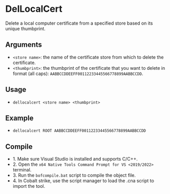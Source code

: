 # DelLocalCert
Delete a local computer certificate from a specified store based on its unique thumbprint.

## Arguments
* `<store name>`: the name of the certificate store from which to delete the certificate.
* `<thumbprint>`: the thumbprint of the certificate that you want to delete in format (all caps): `AABBCCDDEEFF00112233445566778899AABBCCDD`.

## Usage
* `dellocalcert <store name> <thumbprint>`

## Example
* `dellocalcert ROOT AABBCCDDEEFF00112233445566778899AABBCCDD`

## Compile
- 1\. Make sure Visual Studio is installed and supports C/C++.
- 2\. Open the `x64 Native Tools Command Prompt for VS <2019/2022>` terminal.
- 3\. Run the `bofcompile.bat` script to compile the object file. 
- 4\. In Cobalt strike, use the script manager to load the .cna script to import the tool. 

